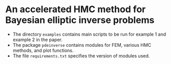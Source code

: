 # An accelerated HMC method for Bayesian elliptic inverse problems

* The directory `examples` contains main scripts to be run for example 1 and example 2 in the paper. <br>
* The package `pdeinverse` contains modules for FEM, various HMC methods, and plot functions.
* The file `requirements.txt` specifies the version of modules used.
